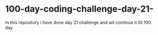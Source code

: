 # 100-day-coding-challenge-day-21-
In this repository i have done day 21 challenge and wil continue it till 100 day.

